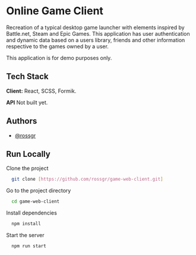 
# Online Game Client

Recreation of a typical desktop game launcher with elements inspired by Battle.net, Steam and Epic Games. This application has user authentication and dynamic data based on a users library, friends and other information respective to the games owned by a user.

This application is for demo purposes only.

## Tech Stack

**Client:** React, SCSS, Formik.

**API** Not built yet.


## Authors

- [@rossgr](https://www.github.com/rossgr)


## Run Locally

Clone the project

```bash
  git clone [https://github.com/rossgr/game-web-client.git]
```

Go to the project directory

```bash
  cd game-web-client
```

Install dependencies

```bash
  npm install
```

Start the server

```bash
  npm run start
```

